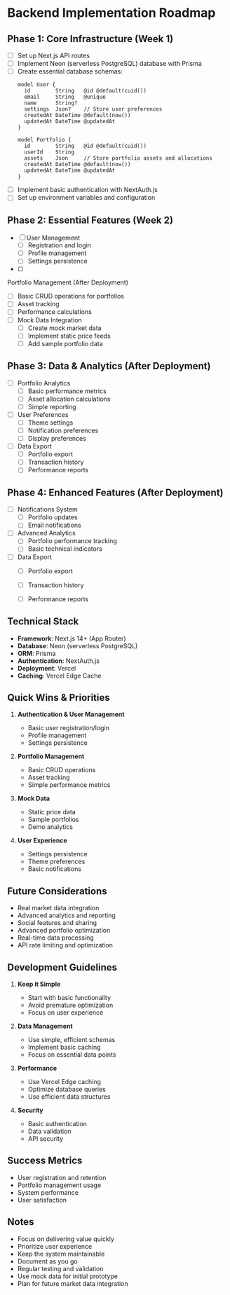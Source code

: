 # Backend Implementation Roadmap

## Phase 1: Core Infrastructure (Week 1)
- [ ] Set up Next.js API routes
- [ ] Implement Neon (serverless PostgreSQL) database with Prisma
- [ ] Create essential database schemas:
  ```prisma
  model User {
    id        String   @id @default(cuid())
    email     String   @unique
    name      String?
    settings  Json?    // Store user preferences
    createdAt DateTime @default(now())
    updatedAt DateTime @updatedAt
  }

  model Portfolio {
    id        String   @id @default(cuid())
    userId    String
    assets    Json     // Store portfolio assets and allocations
    createdAt DateTime @default(now())
    updatedAt DateTime @updatedAt
  }
  ```
- [ ] Implement basic authentication with NextAuth.js
- [ ] Set up environment variables and configuration

## Phase 2: Essential Features (Week 2)
- [ ] User Management
  - [ ] Registration and login
  - [ ] Profile management
  - [ ] Settings persistence
- [ ] 







Portfolio Management (After Deployment)
  - [ ] Basic CRUD operations for portfolios
  - [ ] Asset tracking
  - [ ] Performance calculations
- [ ] Mock Data Integration
  - [ ] Create mock market data
  - [ ] Implement static price feeds
  - [ ] Add sample portfolio data

## Phase 3: Data & Analytics (After Deployment)
- [ ] Portfolio Analytics
  - [ ] Basic performance metrics
  - [ ] Asset allocation calculations
  - [ ] Simple reporting
- [ ] User Preferences
  - [ ] Theme settings
  - [ ] Notification preferences
  - [ ] Display preferences
- [ ] Data Export
  - [ ] Portfolio export
  - [ ] Transaction history
  - [ ] Performance reports

## Phase 4: Enhanced Features (After Deployment)
- [ ] Notifications System
  - [ ] Portfolio updates
  - [ ] Email notifications
- [ ] Advanced Analytics
  - [ ] Portfolio performance tracking
  - [ ] Basic technical indicators
- [ ] Data Export
  - [ ] Portfolio export
  - [ ] Transaction history
  - [ ] Performance reports






## Technical Stack
- **Framework**: Next.js 14+ (App Router)
- **Database**: Neon (serverless PostgreSQL)
- **ORM**: Prisma
- **Authentication**: NextAuth.js
- **Deployment**: Vercel
- **Caching**: Vercel Edge Cache

## Quick Wins & Priorities
1. **Authentication & User Management**
   - Basic user registration/login
   - Profile management
   - Settings persistence

2. **Portfolio Management**
   - Basic CRUD operations
   - Asset tracking
   - Simple performance metrics

3. **Mock Data**
   - Static price data
   - Sample portfolios
   - Demo analytics

4. **User Experience**
   - Settings persistence
   - Theme preferences
   - Basic notifications

## Future Considerations
- Real market data integration
- Advanced analytics and reporting
- Social features and sharing
- Advanced portfolio optimization
- Real-time data processing
- API rate limiting and optimization

## Development Guidelines
1. **Keep it Simple**
   - Start with basic functionality
   - Avoid premature optimization
   - Focus on user experience

2. **Data Management**
   - Use simple, efficient schemas
   - Implement basic caching
   - Focus on essential data points

3. **Performance**
   - Use Vercel Edge caching
   - Optimize database queries
   - Use efficient data structures

4. **Security**
   - Basic authentication
   - Data validation
   - API security

## Success Metrics
- User registration and retention
- Portfolio management usage
- System performance
- User satisfaction

## Notes
- Focus on delivering value quickly
- Prioritize user experience
- Keep the system maintainable
- Document as you go
- Regular testing and validation
- Use mock data for initial prototype
- Plan for future market data integration 